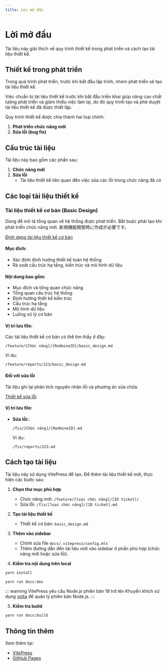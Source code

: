 ```yaml
---
title: Lời mở đầu
---
```

# Lời mở đầu

Tài liệu này giải thích về quy trình thiết kế trong phát triển và cách tạo tài liệu thiết kế.

## Thiết kế trong phát triển
Trong quá trình phát triển, trước khi bắt đầu lập trình, nhóm phát triển sẽ tạo tài liệu thiết kế.

Việc chuẩn bị tài liệu thiết kế trước khi bắt đầu triển khai giúp nâng cao chất lượng phát triển và giảm thiểu việc làm lại, do đó quy trình tạo và phê duyệt tài liệu thiết kế đã được thiết lập.

Quy trình thiết kế được chia thành hai loại chính:

1. **Phát triển chức năng mới**
2. **Sửa lỗi (bug fix)**

## Cấu trúc tài liệu

Tài liệu này bao gồm các phần sau:

1. **Chức năng mới**
2. **Sửa lỗi**
   - Tài liệu thiết kế liên quan đến việc sửa các lỗi trong chức năng đã có

## Các loại tài liệu thiết kế

### Tài liệu thiết kế cơ bản (Basic Design)
Dùng để mô tả tổng quan về hệ thống được phát triển. Bắt buộc phải tạo khi phát triển chức năng mới.
新規機能開発時に作成が必要です。

[Định dạng tài liệu thiết kế cơ bản](./basic-design-format.md)

#### Mục đích:
- Xác định định hướng thiết kế toàn hệ thống
- Rà soát cấu trúc hạ tầng, kiến trúc và mô hình dữ liệu

#### Nội dung bao gồm:
- Mục đích và tổng quan chức năng
- Tổng quan cấu trúc hệ thống
- Định hướng thiết kế kiến trúc
- Cấu trúc hạ tầng
- Mô hình dữ liệu
- Luồng xử lý cơ bản

#### Vị trí lưu file:
Các tài liệu thiết kế cơ bản có thể tìm thấy ở đây:
```
/feature/[Chức năng]/[RedmineID]/basic_design.md
```

Ví du:
```
/feature/reports/123/basic_design.md
```

#### Đối với sửa lỗi
Tài liệu ghi lại phân tích nguyên nhân lỗi và phương án sửa chữa.

[Thiết kế sửa lỗi](./bugfix-design-format.md)

#### Vị trí lưu file:
- **Sửa lỗi:**:
  ```
  /fix/[Chức năng]/[RedmineID].md
  ```
  Ví du:
  ```
  /fix/reports/123.md
  ```

## Cách tạo tài liệu

Tài liệu này sử dụng VitePress để tạo.
Để thêm tài liệu thiết kế mới, thực hiện các bước sau:

1. **Chọn thư mục phù hợp**
   - Chức năng mới: `/feature/[loại chức năng]/[ID ticket]/`
   - Sửa lỗi: `/fix/[loại chức năng]/[ID ticket].md`

2. **Tạo tài liệu thiết kế**
   - Thiết kế cơ bản: `basic_design.md`

3. **Thêm vào sidebar**
   - Chỉnh sửa file `docs/.vitepress/config.mts`
   - Thêm đường dẫn đến tài liệu mới vào sidebar ở phần phù hợp (chức năng mới hoặc sửa lỗi).

4. **Kiểm tra nội dung trên local**
```bash
yarn install

yarn run docs:dev
```

::: warning
VitePress yêu cầu Node.js phiên bản 18 trở lên
Khuyến khích sử dụng [volta](https://volta.sh/) để quản lý phiên bản Node.js.
:::

5. **Kiểm tra build**
```bash
yarn run docs:build
```

## Thông tin thêm

Xem thêm tại:
- [VitePress](https://vitepress.dev/)
- [GitHub Pages](https://pages.github.com/)
